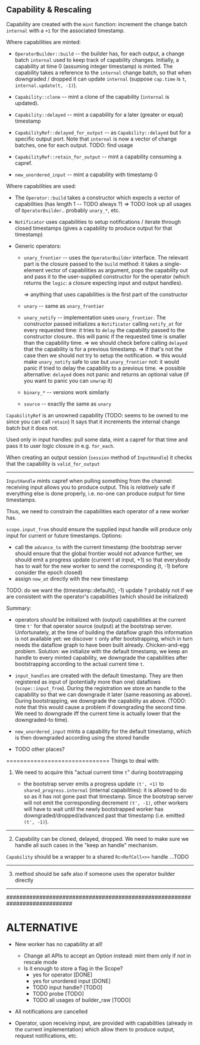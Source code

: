 
## Capability & Rescaling

Capability are created with the `mint` function: increment the change batch `internal` with a `+1` for the associated timestamp.

Where capabilities are minted:

* `OperatorBuilder::build` -- the builder has, for each output, a change batch `internal` used to keep track
   of capability changes. Initially, a capability at time 0 (assuming integer timestamp) is minted.
   The capability takes a reference to the `internal` change batch, so that when downgraded / dropped
   it can update `internal` (suppose `cap.time` is `t`, `internal.update(t, -1)`).
 
* `Capability::clone` -- mint a clone of the capability (`internal` is updated).

* `Capability::delayed` -- mint a capability for a later (greater or equal) timestamp

* `CapabilityRef::delayed_for_output` -- as `Capability::delayed` but for a specific output port.
  Note that `internal` is now a vector of change batches, one for each output. TODO: find usage
  
* `CapabilityRef::retain_for_output` -- mint a capability consuming a capref.

* `new_unordered_input` -- mint a capability with timestamp 0

Where capabilities are used:

* The `Operator::build` takes a constructor which expects a vector of capabilities (has length 1 -- TODO always ?)
  => TODO look up all usages of `OperatorBuilder`.. probably `unary_*`, etc.
  
* `Notificator` uses capabilities to setup notifications / iterate through closed timestamps
                (gives a capability to produce output for that timestamp)
       
* Generic operators:
    * `unary_frontier` -- uses the `OperatorBuilder` interface. The relevant part
       is the closure passed to the `build` method: it takes a single-element vector of capabilities
       as argument, pops the capability out and pass it to the user-supplied
       constructor for the operator (which returns the `logic`: a closure expecting input and output handles).
       
       => anything that uses capabilities is the first part of the constructor
       
    * `unary` -- same as `unary_frontier`
    
    * `unary_notify` -- implementation uses `unary_frontier`. The constructor
       passed initializes a `Notificator` calling `notify_at` for every
       requested time: it tries to `delay` the capability passed to the constructor
       closure.. this will panic if the requested time is smaller than the capability time.
       => we should check before calling `delayed` that the capability is for a previous timestamp.
       => if that's not the case then we should not try to setup the notification.
       => this would make `unary_notify` safe to use but `unary_frontier` not: it would
          panic if tried to delay the capability to a previous time.
       => possible alternative: `delayed` does not panic and returns an optional value (if you want to panic you can `unwrap` it)
       
    * `binary_*` -- versions work similarly
       
    * `source` -- exactly the same as `unary` 
                   
       
       
       
       
`CapabilityRef` is an unowned capability (TODO: seems to be owned to me since you can call `retain`)
It says that it increments the internal change batch but it does not.

Used only in input handles: pull some data, mint a capref for that time and pass it to user logic closure in e.g. `for_each`.

When creating an output session (`session` method of `InputHandle`)
it checks that the capability is `valid_for_output`

------------------------------------------------------------------------------
`InputHandle` mints capref when pulling something from the channel: receiving
input allows you to produce output. This is _relatively_ safe if everything else is done properly,
i.e. no-one can produce output for time timestamps.

Thus, we need to constrain the capabilities each operator of a new worker has.

`scope.input_from` should ensure the supplied input handle will produce only input for current or future timestamps.
Options:
* call the `advance_to` with the current timestamp (the bootstrap server should ensure that the global frontier would not advance further, we should
emit a progress update (current t at input, +1) so that everybody has to wait for the new worker to send the corresponding (t, -1) before consider the epoch closed)
* assign `now_at` directly with the new timestamp

TODO: do we want the (timestamp::default(), -1) update ? probably not if we are consistent with the operator's capabilities (which should be initialized)


Summary:
* operators _should_ be initialized with (output) capabilities at the current time `t'` for that operator source (output) at the bootstrap server.
  Unfortunately, at the time of building the dataflow graph this information is not available yet: we discover `t` only after bootstrapping, which in turn
  needs the dataflow graph to have been built already. Chicken-and-egg problem.
  Solution: we initialize with the default timestamp, we keep an handle to every minted capability, we downgrade the capabilities after bootstrapping
  according to the actual current time `t`.
  
* `input_handles` are created with the default timestamp. They are then registered as input of (potentially more than one) dataflows (`scope::input_from`).
   During the registration we store an handle to the capability so that we can downgrade it later (same reasoning as above).
   During bootstrapping, we downgrade the capability as above.
   (TODO: note that this would cause a problem if downgrading the second time. We need to downgrade iff the current time is actually lower that the downgraded-to time).
  
* `new_unordered_input` mints a capability for the default timestamp, which is then downgraded according using the stored handle 

* TODO other places?

==============================
Things to deal with:

1) We need to acquire this "actual current time `t`" during bootstrapping
  
    * the bootstrap server emits a progress update `(t', +1)` to `shared_progress.internal` (internal capabilities):
      it is allowed to do so as it has not gone past that timestamp.
      Since the bootstrap server will not emit the corresponding decrement `(t', -1)`, other workers will
      have to wait until the newly bootstrapped worker has downgraded/dropped/advanced past that timestamp (i.e. emitted `(t', -1)`).
      
------------------------------

2) Capability can be cloned, delayed, dropped. We need to make sure we handle all such cases in the "keep an handle" mechanism.

  `Capability` should be a wrapper to a shared `Rc<RefCell<>>` handle
  ...TODO

------------------------------
  
3) method should be safe also if someone uses the operator builder directly
  
------------------------------

############################################################################

ALTERNATIVE
===========

* New worker has no capability at all!
    - Change all APIs to accept an Option<Capability> instead: mint them only if *not* in rescale mode
    - Is it enough to store a flag in the Scope?
       - yes for operator [DONE]
       - yes for unordered input [DONE]
       - TODO input handle? [TODO]
       - TODO probe [TODO]
       - TODO all usages of builder_raw [TODO]

* All notifications are cancelled

* Operator, upon receiving input, are provided with capabilities (already in the current implementation) which allow them
  to produce output, request notifications, etc.
  




